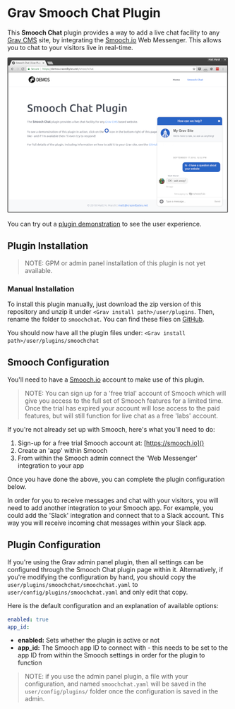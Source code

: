 # Grav Smooch Chat Plugin

This **Smooch Chat** plugin provides a way to add a live chat facility to any [Grav CMS](https://getgrav.org/) site, by 
integrating the [Smooch.io](https://smooch.io/) Web Messenger. This allows you to chat to your visitors live in
real-time.

![](assets/screenshot.png)

You can try out a [plugin demonstration](https://demos.crazedbytes.net/smoochchat) to see the user experience.

## Plugin Installation

> NOTE: GPM or admin panel installation of this plugin is not yet available.  

### Manual Installation

To install this plugin manually, just download the zip version of this repository and unzip it under 
`<Grav install path>/user/plugins`. Then, rename the folder to `smoochchat`. You can find these files on 
[GitHub](https://github.com/marshmn/grav-plugin-smoochchat).

You should now have all the plugin files under: `<Grav install path>/user/plugins/smoochchat`
	
## Smooch Configuration

You'll need to have a [Smooch.io](https://smooch.io/) account to make use of this plugin.

> NOTE: You can sign up for a 'free trial' account of Smooch which will give you access to the full set of Smooch 
  features for a limited time. Once the trial has expired your account will lose access to the paid features, but will 
  still function for live chat as a free 'labs' account.

If you're not already set up with Smooch, here's what you'll need to do:

1. Sign-up for a free trial Smooch account at: [https://smooch.io]()
2. Create an 'app' within Smooch
3. From within the Smooch admin connect the 'Web Messenger' integration to your app

Once you have done the above, you can complete the plugin configuration below.

In order for you to receive messages and chat with your visitors, you will need to add another integration to your 
Smooch app. For example, you could add the 'Slack' integration and connect that to a Slack account. This way you will
receive incoming chat messages within your Slack app.
	
## Plugin Configuration

If you're using the Grav admin panel plugin, then all settings can be configured through the Smooch Chat plugin page
within it. Alternatively, if you're modifying the configuration by hand, you should copy the 
`user/plugins/smoochchat/smoochchat.yaml` to `user/config/plugins/smoochchat.yaml` and only edit that copy.

Here is the default configuration and an explanation of available options:

```yaml
enabled: true
app_id:
```

 - **enabled:** Sets whether the plugin is active or not
 - **app_id:** The Smooch app ID to connect with - this needs to be set to the app ID from within the Smooch settings in
   order for the plugin to function

> NOTE: if you use the admin panel plugin, a file with your configuration, and named `smoochchat.yaml` will be saved in 
  the `user/config/plugins/` folder once the configuration is saved in the admin.
